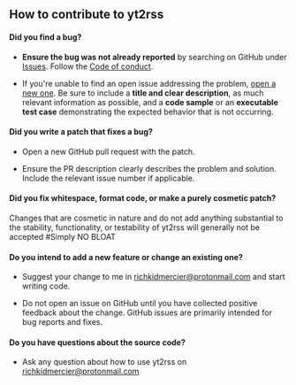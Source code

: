 ## How to contribute to yt2rss

#### **Did you find a bug?**

* **Ensure the bug was not already reported** by searching on GitHub under [Issues](https://github.com/undergroundmanPr0/yt2rss/issues). Follow the [Code of conduct](https://github.com/undergroundmanPr0/yt2rss/blob/main/CODE_OF_CONDUCT.md).

* If you're unable to find an open issue addressing the problem, [open a new one](https://github.com/undergroundmanPr0/yt2rss/issues/new). Be sure to include a **title and clear description**, as much relevant information as possible, and a **code sample** or an **executable test case** demonstrating the expected behavior that is not occurring.

#### **Did you write a patch that fixes a bug?**

* Open a new GitHub pull request with the patch.

* Ensure the PR description clearly describes the problem and solution. Include the relevant issue number if applicable.

#### **Did you fix whitespace, format code, or make a purely cosmetic patch?**

Changes that are cosmetic in nature and do not add anything substantial to the stability, functionality, or testability of yt2rss will generally not be accepted #Simply NO BLOAT

#### **Do you intend to add a new feature or change an existing one?**

* Suggest your change to me in richkidmercier@protonmail.com and start writing code.

* Do not open an issue on GitHub until you have collected positive feedback about the change. GitHub issues are primarily intended for bug reports and fixes.

#### **Do you have questions about the source code?**

* Ask any question about how to use yt2rss on richkidmercier@protonmail.com
